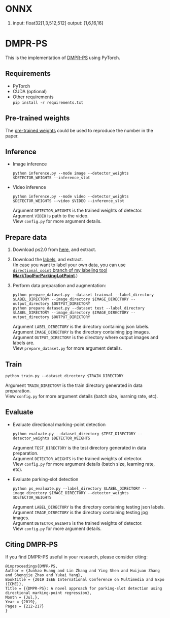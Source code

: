 # ONNX
1. input: float32[1,3,512,512]   output:  [1,6,16,16]


# DMPR-PS

This is the implementation of [DMPR-PS](https://github.com/Teoge/DMPR-PS/blob/master/DMPR-PS.pdf) using PyTorch.

## Requirements

* PyTorch
* CUDA (optional)
* Other requirements  
    `pip install -r requirements.txt`

## Pre-trained weights

The [pre-trained weights](https://drive.google.com/open?id=1OuyF8bGttA11-CKJ4Mj3dYAl5q4NL5IT) could be used to reproduce the number in the paper.

## Inference

* Image inference

    ```(shell)
    python inference.py --mode image --detector_weights $DETECTOR_WEIGHTS --inference_slot
    ```

* Video inference

    ```(shell)
    python inference.py --mode video --detector_weights $DETECTOR_WEIGHTS --video $VIDEO --inference_slot
    ```

    Argument `DETECTOR_WEIGHTS` is the trained weights of detector.  
    Argument `VIDEO` is path to the video.  
    View `config.py` for more argument details.

## Prepare data

1. Download ps2.0 from [here](https://cslinzhang.github.io/deepps/), and extract.
2. Download the [labels](https://drive.google.com/open?id=1o6yXxc3RjIs6r01LtwMS_zH91Tk9BFRB), and extract.  
(In case you want to label your own data, you can use [`directional_point` branch of my labeling tool **MarkToolForParkingLotPoint**](https://github.com/Teoge/MarkToolForParkingLotPoint/tree/directional_point).)
3. Perform data preparation and augmentation:

    ```(shell)
    python prepare_dataset.py --dataset trainval --label_directory $LABEL_DIRECTORY --image_directory $IMAGE_DIRECTORY --output_directory $OUTPUT_DIRECTORY
    python prepare_dataset.py --dataset test --label_directory $LABEL_DIRECTORY --image_directory $IMAGE_DIRECTORY --output_directory $OUTPUT_DIRECTORY
    ```

    Argument `LABEL_DIRECTORY` is the directory containing json labels.  
    Argument `IMAGE_DIRECTORY` is the directory containing jpg images.  
    Argument `OUTPUT_DIRECTORY` is the directory where output images and labels are.  
    View `prepare_dataset.py` for more argument details.

## Train

```(shell)
python train.py --dataset_directory $TRAIN_DIRECTORY
```

Argument `TRAIN_DIRECTORY` is the train directory generated in data preparation.  
View `config.py` for more argument details (batch size, learning rate, etc).

## Evaluate

* Evaluate directional marking-point detection

    ```(shell)
    python evaluate.py --dataset_directory $TEST_DIRECTORY --detector_weights $DETECTOR_WEIGHTS
    ```

    Argument `TEST_DIRECTORY` is the test directory generated in data preparation.  
    Argument `DETECTOR_WEIGHTS` is the trained weights of detector.  
    View `config.py` for more argument details (batch size, learning rate, etc).

* Evaluate parking-slot detection

    ```(shell)
    python ps_evaluate.py --label_directory $LABEL_DIRECTORY --image_directory $IMAGE_DIRECTORY --detector_weights $DETECTOR_WEIGHTS
    ```

    Argument `LABEL_DIRECTORY` is the directory containing testing json labels.  
    Argument `IMAGE_DIRECTORY` is the directory containing testing jpg images.  
    Argument `DETECTOR_WEIGHTS` is the trained weights of detector.  
    View `config.py` for more argument details.

## Citing DMPR-PS

If you find DMPR-PS useful in your research, please consider citing:

```()
@inproceedings{DMPR-PS,
Author = {Junhao Huang and Lin Zhang and Ying Shen and Huijuan Zhang and Shengjie Zhao and Yukai Yang},
Booktitle = {2019 IEEE International Conference on Multimedia and Expo (ICME)},
Title = {{DMPR-PS}: A novel approach for parking-slot detection using directional marking-point regression},
Month = {Jul.},
Year = {2019},
Pages = {212-217}
}
```
